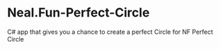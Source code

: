 # Neal.Fun-Perfect-Circle
C# app that gives you a chance to create a perfect Circle for NF Perfect Circle
